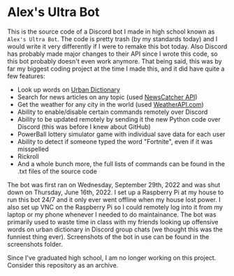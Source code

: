 # Alex's Ultra Bot

This is the source code of a Discord bot I made in high school known as ```Alex's Ultra Bot```. The code is pretty trash (by my standards today) and I would write it very differently if I were to remake this bot today. Also Discord has probably made major changes to their API since I wrote this code, so this bot probably doesn't even work anymore. That being said, this was by far my biggest coding project at the time I made this, and it did have quite a few features:

- Look up words on [Urban Dictionary](https://www.urbandictionary.com/)
- Search for news articles on any topic (used [NewsCatcher API](https://www.newscatcherapi.com/))
- Get the weather for any city in the world (used [WeatherAPI.com](https://www.weatherapi.com/))
- Ability to enable/disable certain commands remotely over Discord
- Ability to be updated remotely by sending it the new Python code over Discord (this was before I knew about GitHub)
- PowerBall lottery simulator game with individual save data for each user
- Ability to detect if someone typed the word "Fortnite", even if it was misspelled
- Rickroll
- And a whole bunch more, the full lists of commands can be found in the .txt files of the source code

The bot was first ran on Wednesday, September 29th, 2022 and was shut down on Thursday, June 16th, 2022. I set up a Raspberry Pi at my house to run this bot 24/7 and it only ever went offline when my house lost power. I also set up VNC on the Raspberry Pi so I could remotely log into it from my laptop or my phone whenever I needed to do maintainance. The bot was primarily used to waste time in class with my friends looking up offensive words on urban dictionary in Discord group chats (we thought this was the funniest thing ever). Screenshots of the bot in use can be found in the screenshots folder.

Since I've graduated high school, I am no longer working on this project. Consider this repository as an archive.
